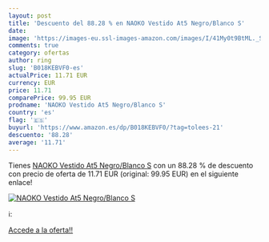 ```yaml
---
layout: post
title: 'Descuento del 88.28 % en NAOKO Vestido At5 Negro/Blanco S'
date: 
image: 'https://images-eu.ssl-images-amazon.com/images/I/41My0t9BtML._SL200_.jpg'
comments: true
category: ofertas
author: ring
slug: 'B018KEBVF0-es'
actualPrice: 11.71 EUR
currency: EUR
price: 11.71
comparePrice: 99.95 EUR
prodname: 'NAOKO Vestido At5 Negro/Blanco S'
country: 'es'
flag: '🇪🇸'
buyurl: 'https://www.amazon.es/dp/B018KEBVF0/?tag=tolees-21'
descuento: '88.28'
average: '11.71'
---
```


Tienes [NAOKO Vestido At5 Negro/Blanco S](https://www.amazon.es/dp/B018KEBVF0/?tag=tolees-21) con un 88.28 % de descuento con precio de oferta de 11.71 EUR (original: 99.95 EUR) en el siguiente enlace!

[![NAOKO Vestido At5 Negro/Blanco S](https://images-eu.ssl-images-amazon.com/images/I/41My0t9BtML._SL200_.jpg)](https://www.amazon.es/dp/B018KEBVF0/?tag=tolees-21)

ℹ️:


[Accede a la oferta!!](https://www.amazon.es/dp/B018KEBVF0/?tag=tolees-21)
